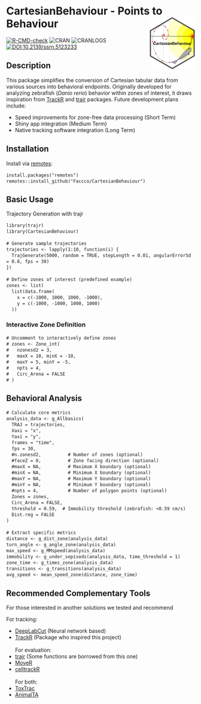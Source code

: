 # CartesianBehaviour - Points to Behaviour <img src="man/figures/logo.png" align="right" width="120"/>

[![R-CMD-check](https://github.com/Faccco/CartesianBehaviour/actions/workflows/R-CMD-check.yaml/badge.svg)](https://github.com/Faccco/CartesianBehaviour/actions/workflows/R-CMD-check.yaml) ![CRAN](https://www.r-pkg.org/badges/version/CartesianBehaviour) ![CRANLOGS](https://cranlogs.r-pkg.org/badges/CartesianBehaviour) [![DOI:10.2139/ssrn.5123233](https://img.shields.io/badge/DOI-10.2139/ssrn.5123233-blue)](https://doi.org/10.2139/ssrn.5123233)

## Description

This package simplifies the conversion of Cartesian tabular data from various sources into behavioral endpoints. Originally developed for analyzing zebrafish (*Danio rerio*) behavior within zones of interest, it draws inspiration from [TrackR](https://swarm-lab.github.io/trackR/) and [trajr](https://github.com/JimMcL/trajr) packages. Future development plans include:
  
  - Speed improvements for zone-free data processing (Short Term)
  - Shiny app integration (Medium Term)
  - Native tracking software integration (Long Term)

## Installation

Install via [remotes](https://cran.r-project.org/package=remotes):
  
```
install.packages("remotes")
remotes::install_github("Faccco/CartesianBehaviour")
```

## Basic Usage
Trajectory Generation with trajr

```
library(trajr)
library(CartesianBehaviour)

# Generate sample trajectories
trajectories <- lapply(1:10, function(i) {
  TrajGenerate(5000, random = TRUE, stepLength = 0.01, angularErrorSd = 0.8, fps = 30)
})

# Define zones of interest (predefined example)
zones <- list(
  list(data.frame(
    x = c(-1000, 1000, 1000, -1000),
    y = c(-1000, -1000, 1000, 1000)
  ))
```

### Interactive Zone Definition

```
# Uncomment to interactively define zones
# zones <- Zone_int(
#   nzonesd2 = 3, 
#   maxX = 10, minX = -10,
#   maxY = 5, minY = -5,
#   npts = 4,
#   Circ_Arena = FALSE
# )
```

## Behavioral Analysis

```
# Calculate core metrics
analysis_data <- g_Allbasics(
  TRAJ = trajectories,
  Xaxi = "x",
  Yaxi = "y",
  frames = "time",
  fps = 30,
  #n.zonesd2,          # Number of zones (optional)
  #faceZ = 0,          # Zone facing direction (optional)
  #maxX = NA,          # Maximum X boundary (optional)
  #minX = NA,          # Minimum X boundary (optional)
  #maxY = NA,          # Maximum Y boundary (optional)
  #minY = NA,          # Minimum Y boundary (optional)
  #npts = 4,           # Number of polygon points (optional)
  Zones = zones,
  Circ_Arena = FALSE,
  threshold = 0.59,  # Immobility threshold (zebrafish: <0.59 cm/s)
  Dist.reg = FALSE
)

# Extract specific metrics
distance <- g_dist_zone(analysis_data)
turn_angle <- g_angle_zone(analysis_data)
max_speed <- g_MMspeed(analysis_data)
immobility <- g_under_sepisods(analysis_data, time_threshold = 1)
zone_time <- g_times_zone(analysis_data)
transitions <- g_transitions(analysis_data)
avg_speed <- mean_speed_zone(distance, zone_time)
```

## Recommended Complementary Tools

For those interested in another solutions we tested and recommend

For tracking:<br>
  - [DeepLabCut](https://github.com/DeepLabCut/DeepLabCut) (Neural network based)<br>
  - [TrackR](https://swarm-lab.github.io/trackR/) (Package who inspired this project)<br><br> 
  For evaluation:<br>
  - [trajr](https://github.com/JimMcL/trajr) (Some functions are borrowed from this one)<br>
  - [MoveR](https://github.com/qpetitjean/MoveR)<br>
  - [celltrackR](https://github.com/ingewortel/celltrackR)<br><br>
  For both:<br>
  - [ToxTrac](https://sourceforge.net/projects/toxtrac/)<br>
  - [AnimalTA](http://vchiara.eu/index.php/animalta)<br>
